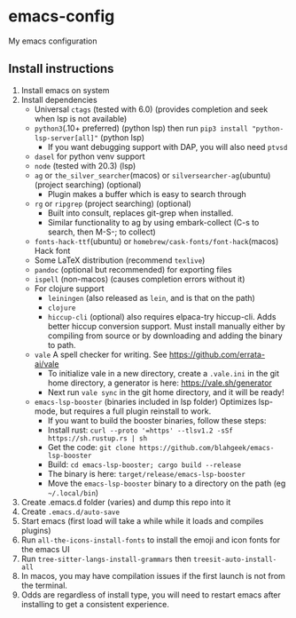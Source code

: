 # emacs-config
My emacs configuration

## Install instructions
1. Install emacs on system
2. Install dependencies
   - Universal `ctags` (tested with 6.0) (provides completion and seek when lsp is not available)
   - `python3`(.10+ preferred) (python lsp) then run `pip3 install "python-lsp-server[all]"` (python lsp)
     - If you want debugging support with DAP, you will also need `ptvsd`
   - `dasel` for python venv support
   - `node` (tested with 20.3) (lsp)
   - `ag` or `the_silver_searcher`(macos) or `silversearcher-ag`(ubuntu) (project searching) (optional)
     - Plugin makes a buffer which is easy to search through
   - `rg` or `ripgrep` (project searching) (optional)
     - Built into consult, replaces git-grep when installed.
     - Similar functionality to ag by using embark-collect (C-s to search, then M-S-; to collect)
   - `fonts-hack-ttf`(ubuntu) or `homebrew/cask-fonts/font-hack`(macos) Hack font
   - Some LaTeX distribution (recommend `texlive`)
   - `pandoc` (optional but recommended) for exporting files
   - `ispell` (non-macos) (causes completion errors without it)
   - For clojure support
     - `leiningen` (also released as `lein`, and is that on the path)
     - `clojure`
     - `hiccup-cli` (optional) also requires elpaca-try hiccup-cli. Adds better hiccup conversion support. Must install manually either by compiling from source or by downloading and adding the binary to path.
   - `vale` A spell checker for writing. See https://github.com/errata-ai/vale
     - To initialize vale in a new directory, create a `.vale.ini` in the git home directory, a generator is here: https://vale.sh/generator
     - Next run `vale sync` in the git home directory, and it will be ready!
   - `emacs-lsp-booster` (binaries included in lsp folder) Optimizes lsp-mode, but requires a full plugin reinstall to work.
     - If you want to build the booster binaries, follow these steps:
     - Install rust: `curl --proto '=https' --tlsv1.2 -sSf https://sh.rustup.rs | sh`
     - Get the code: `git clone https://github.com/blahgeek/emacs-lsp-booster`
     - Build: `cd emacs-lsp-booster; cargo build --release`
     - The binary is here: `target/release/emacs-lsp-booster`
     - Move the `emacs-lsp-booster` binary to a directory on the path (eg `~/.local/bin`)
3. Create .emacs.d folder (varies) and dump this repo into it
4. Create `.emacs.d/auto-save`
5. Start emacs (first load will take a while while it loads and compiles plugins)
6. Run `all-the-icons-install-fonts` to install the emoji and icon fonts for the emacs UI
7. Run `tree-sitter-langs-install-grammars` then `treesit-auto-install-all`
8. In macos, you may have compilation issues if the first launch is not from the terminal.
9. Odds are regardless of install type, you will need to restart emacs after installing to get a consistent experience.
